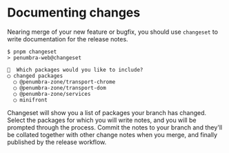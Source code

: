 # Documenting changes

Nearing merge of your new feature or bugfix, you should use `changeset` to write
documentation for the release notes.

```
$ pnpm changeset
> penumbra-web@changeset

🦋  Which packages would you like to include?
◯ changed packages
  ◯ @penumbra-zone/transport-chrome
  ◯ @penumbra-zone/transport-dom
  ◯ @penumbra-zone/services
  ◯ minifront
```

Changeset will show you a list of packages your branch has changed. Select the
packages for which you will write notes, and you will be prompted through the
process. Commit the notes to your branch and they'll be collated together with
other change notes when you merge, and finally published by the release
workflow.
